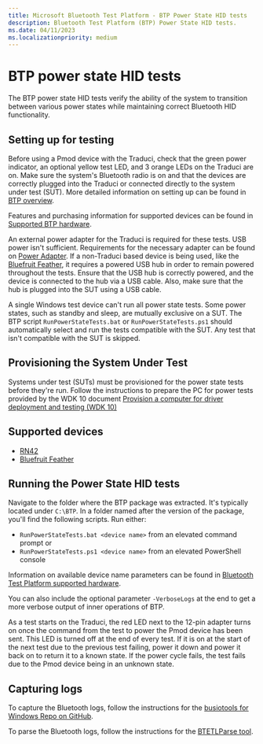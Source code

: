 ```yaml
---
title: Microsoft Bluetooth Test Platform - BTP Power State HID tests
description: Bluetooth Test Platform (BTP) Power State HID tests.
ms.date: 04/11/2023
ms.localizationpriority: medium
---
```


# BTP power state HID tests

The BTP power state HID tests verify the ability of the system to transition between various power states while maintaining correct Bluetooth HID functionality.

## Setting up for testing

Before using a Pmod device with the Traduci, check that the green power indicator, an optional yellow test LED, and 3 orange LEDs on the Traduci are on. Make sure the system's Bluetooth radio is on and that the devices are correctly plugged into the Traduci or connected directly to the system under test (SUT). More detailed information on setting up can be found in [BTP overview](testing-btp-overview.md).

Features and purchasing information for supported devices can be found in [Supported BTP hardware](testing-BTP-hw.md).

An external power adapter for the Traduci is required for these tests. USB power isn't sufficient. Requirements for the necessary adapter can be found on [Power Adapter](testing-BTP-hw-power-adapter.md). If a non-Traduci based device is being used, like the [Bluefruit Feather](testing-BTP-hw-bluefruit-Feather.md), it requires a powered USB hub in order to remain powered throughout the tests. Ensure that the USB hub is correctly powered, and the device is connected to the hub via a USB cable. Also, make sure that the hub is plugged into the SUT using a USB cable.

A single Windows test device can't run all power state tests. Some power states, such as standby and sleep, are mutually exclusive on a SUT. The BTP script `RunPowerStateTests.bat` or `RunPowerStateTests.ps1` should automatically select and run the tests compatible with the SUT. Any test that isn't compatible with the SUT is skipped.

## Provisioning the System Under Test

Systems under test (SUTs) must be provisioned for the power state tests before they're run. Follow the instructions to prepare the PC for power tests provided by the WDK 10 document [Provision a computer for driver deployment and testing (WDK 10)](../gettingstarted/provision-a-target-computer-wdk-8-1.md)

## Supported devices

- [RN42](testing-BTP-hw-rn42.md)
- [Bluefruit Feather](testing-BTP-hw-bluefruit-Feather.md)

## Running the Power State HID tests

Navigate to the folder where the BTP package was extracted. It's typically located under `C:\BTP`. In a folder named after the version of the package, you'll find the following scripts. Run either:

- `RunPowerStateTests.bat <device name>` from an elevated command prompt or
- `RunPowerStateTests.ps1 <device name>` from an elevated PowerShell console

Information on available device name parameters can be found in [Bluetooth Test Platform supported hardware](testing-BTP-hw.md).

You can also include the optional parameter `-VerboseLogs` at the end to get a more verbose output of inner operations of BTP.

As a test starts on the Traduci, the red LED next to the 12-pin adapter turns on once the command from the test to power the Pmod device has been sent. This LED is turned off at the end of every test. If it is on at the start of the next test due to the previous test failing, power it down and power it back on to return it to a known state. If the power cycle fails, the test fails due to the Pmod device being in an unknown state.

## Capturing logs

To capture the Bluetooth logs, follow the instructions for the [busiotools for Windows Repo on GitHub](https://github.com/microsoft/busiotools/blob/master/bluetooth/tracing/readme.md).

To parse the Bluetooth logs, follow the instructions for the [BTETLParse tool](testing-BTP-tools-btetlparse.md).